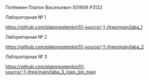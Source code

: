 Потёмкин Платон Васильевич
501606
P3122

Лабораторная № 1

https://github.com/platonpotemkin51-source/-1-/tree/main/laba_1

Лабораторная № 2

https://github.com/platonpotemkin51-source/-1-/tree/main/laba_2

Лабораторная № 3

https://github.com/platonpotemkin51-source/-1-/tree/main/laba_3_(gen_bin_tree)
